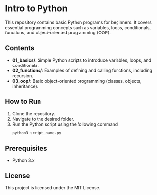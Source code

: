 # Intro to Python
This repository contains basic Python programs for beginners. It covers essential programming concepts such as variables, loops, conditionals, functions, and object-oriented programming (OOP).

## Contents
- **01_basics/**: Simple Python scripts to introduce variables, loops, and conditionals.
- **02_functions/**: Examples of defining and calling functions, including recursion.
- **03_oop/**: Basic object-oriented programming (classes, objects, inheritance).

## How to Run
1. Clone the repository.
2. Navigate to the desired folder.
3. Run the Python script using the following command:
   ```bash
   python3 script_name.py
   ```

## Prerequisites
- Python 3.x

## License
This project is licensed under the MIT License.
